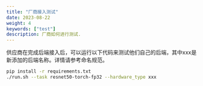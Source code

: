 ```yaml
---
title: "厂商接入测试"
date: 2023-08-22
weight: 4
keywords: ["test"]
description: 厂商如何进行测试.
---
```


供应商在完成后端接入后，可以运行以下代码来测试他们自己的后端，其中xxx是新添加的后端名称。详情请参考命名规范。

```bash
pip install -r requirements.txt
./run.sh --task resnet50-torch-fp32 --hardware_type xxx
```
